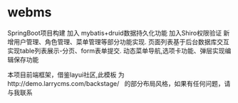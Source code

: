 # webms
SpringBoot项目构建
加入 mybatis+druid数据持久化功能
加入Shiro权限验证
新增用户管理、角色管理、菜单管理等部分功能实现.
页面列表基于后台数据库交互实现table列表展示-分页、form表单提交.
动态菜单导航,选项卡功能、弹层实现编辑保存功能





 本项目前端框架，借鉴layui社区,此模板 为http://demo.larrycms.com/backstage/   的部分布局风格，如果有任何问题，请与我联系

